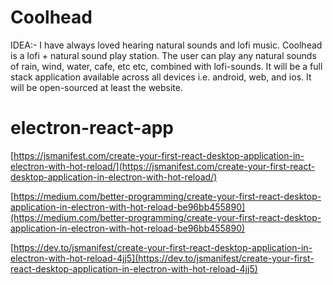 # Coolhead 
IDEA:- I have always loved hearing natural sounds and lofi music. Coolhead is a lofi + natural sound play station. The user can play any natural sounds of rain, wind, water, cafe, etc etc, combined with lofi-sounds. It will be a full stack application available across all devices i.e. android, web, and ios. It will be open-sourced at least the website.  

# electron-react-app

[https://jsmanifest.com/create-your-first-react-desktop-application-in-electron-with-hot-reload/](https://jsmanifest.com/create-your-first-react-desktop-application-in-electron-with-hot-reload/)

[https://medium.com/better-programming/create-your-first-react-desktop-application-in-electron-with-hot-reload-be96bb455890](https://medium.com/better-programming/create-your-first-react-desktop-application-in-electron-with-hot-reload-be96bb455890)

[https://dev.to/jsmanifest/create-your-first-react-desktop-application-in-electron-with-hot-reload-4jj5](https://dev.to/jsmanifest/create-your-first-react-desktop-application-in-electron-with-hot-reload-4jj5)
